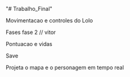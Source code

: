 "# Trabalho_Final"

Movimentacao e controles do Lolo

Fases
fase 2 // vitor

Pontuacao e vidas

Save

Projeta o mapa e o personagem em tempo real
